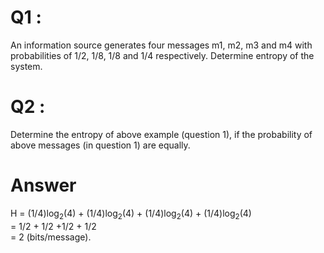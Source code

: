 # Q1 :
An information source generates four messages m1, m2, m3 and m4 with probabilities of 1/2, 1/8, 1/8 and 1/4 respectively. Determine entropy of the system.
# Q2 : 
Determine the entropy of above example (question 1), if the probability of above messages (in question 1) are equally.
# Answer
 H = (1/4)log<sub>2</sub>(4) + (1/4)log<sub>2</sub>(4) + (1/4)log<sub>2</sub>(4) + (1/4)log<sub>2</sub>(4) <br>
  = 1/2 + 1/2 +1/2 + 1/2 <br>
  = 2 (bits/message).
